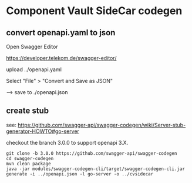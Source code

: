 # Component Vault SideCar codegen

## convert openapi.yaml to json

Open Swagger Editor

https://developer.telekom.de/swagger-editor/

upload ../openapi.yaml

Select "File" > "Convert and Save as JSON"

--> save to ./openapi.json

## create stub

see: https://github.com/swagger-api/swagger-codegen/wiki/Server-stub-generator-HOWTO#go-server

checkout the branch 3.0.0 to support openapi 3.X.

```
git clone -b 3.0.0 https://github.com/swagger-api/swagger-codegen
cd swagger-codegen
mvn clean package
java -jar modules/swagger-codegen-cli/target/swagger-codegen-cli.jar generate -i ../openapi.json -l go-server -o ../cvsidecar
```

